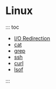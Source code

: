 # Linux

::: toc
* [I/O Redirection](io_redirection.md)
* [cat](cat.md)
* [grep](grep.md)
* [ssh](ssh.md)
* [curl](curl.md)
* [lsof](lsof.md)

:::


